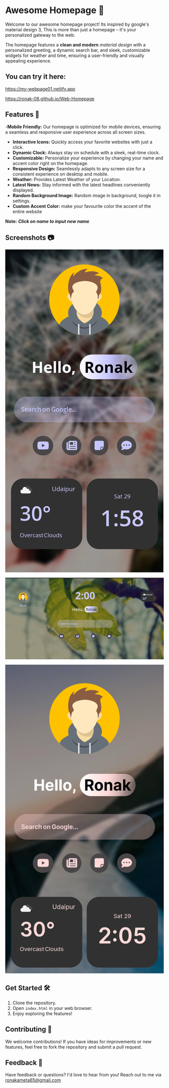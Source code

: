 

# Awesome Homepage 🌟

Welcome to our awesome homepage project! 
Its inspired by google's material design 3,
This is more than just a homepage – it's your personalized gateway to the web.


The homepage features a **clean and modern** *material design* with a personalized greeting, a dynamic search bar, and sleek, customizable widgets for weather and time, ensuring a user-friendly and visually appealing experience.

## You can try it here:
https://my-webpage01.netlify.app

https://ronak-08.github.io/Web-Homepage

## Features 🚀

-**Mobile Friendly:** Our homepage is optimized for mobile devices, ensuring a seamless and responsive user experience across all screen sizes.
- **Interactive Icons:** Quickly access your favorite websites with just a click.
- **Dynamic Clock:** Always stay on schedule with a sleek, real-time clock.
- **Customizable:** Personalize your experience by changing your name and accent color right on the homepage.
- **Responsive Design:** Seamlessly adapts to any screen size for a consistent experience on desktop and mobile.
- **Weather:** Provides Latest Weather of your Location.
- **Latest News:** Stay informed with the latest headlines conveniently displayed.
- **Random Background Image:** Random image in background, toogle it in settings.
- **Custom Accent Color:** make your favourite color the accent of the entire website

**Note:** ***Click on name to input new name***
  
## Screenshots 📷

![screenshot](Images/Screenshot_20240629-135813.png)

![screenshot](Images/Screenshot_20240629-140049.png)

![screenshot](Images/Screenshot_20240629-140557.png)

## Get Started 🛠️

1. Clone the repository.
2. Open `index.html` in your web browser.
3. Enjoy exploring the features!

## Contributing 🤝

We welcome contributions! If you have ideas for improvements or new features, feel free to fork the repository and submit a pull request.

## Feedback 💬

Have feedback or questions? I'd love to hear from you! Reach out to me via ronakameta65@gmail.com

